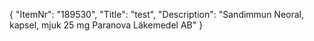 {
  "ItemNr": "189530",
  "Title": "test",
  "Description": "Sandimmun Neoral, kapsel, mjuk 25 mg Paranova Läkemedel AB"
}